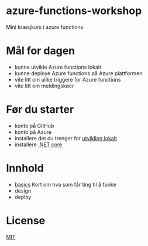 # azure-functions-workshop

Mini kræsjkurs i azure functions.

# Mål for dagen

- kunne utvikle Azure functions lokalt
- kunne deploye Azure functions på Azure plattformen
- vite litt om ulike triggere for Azure functions
- vite litt om meldingskøer

# Før du starter

- konto på GitHub
- konto på Azure
- installere det du trenger for [utvikling lokalt](https://docs.microsoft.com/en-us/azure/azure-functions/functions-develop-local)
- installere [.NET core](https://dotnet.microsoft.com/download)

# Innhold

- [basics](docs/basics.md) Kort om hva som får ting til å funke
- design
- deploy

# License

[MIT](LICENSE)
